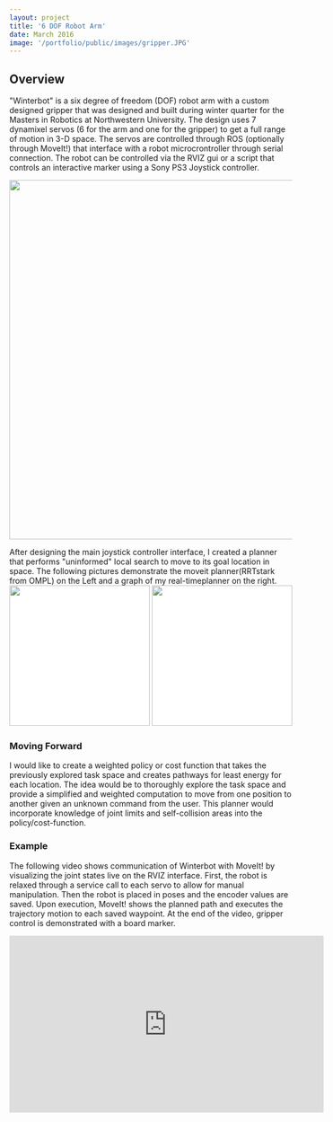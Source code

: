 ```yaml
---
layout: project
title: '6 DOF Robot Arm'
date: March 2016
image: '/portfolio/public/images/gripper.JPG'
---
```


## Overview
"Winterbot" is a six degree of freedom (DOF) robot arm with a custom designed gripper that was designed and built during winter quarter for the Masters in Robotics at Northwestern University.
The design uses 7 dynamixel servos (6 for the arm and one for the gripper) to get a full range of motion in 3-D space. The servos are controlled through ROS (optionally through MoveIt!) that interface with a robot microcrontroller through serial connection.  The robot can be controlled via the RVIZ gui or a script that controls an interactive marker using a Sony PS3 Joystick controller.

<img src="/portfolio/public/images/arm.png" width="640" heigth="320"/>


After designing the main joystick controller interface, I created a planner that performs "uninformed" local search to move to its goal location in space. The following pictures demonstrate the moveit planner(RRTstark from OMPL) on the Left and a graph of my real-timeplanner on the right.<br>
<img src="/portfolio/public/images/moveit_traj.png" style="background-color:white;" height="250"/>
<img src="/portfolio/public/images/planner1.png" style="background-color:white;" height="250"/>

### Moving Forward

I would like to create a weighted policy or cost function that takes the previously explored task space and creates pathways for least energy for each location. The idea would be to thoroughly explore the task space and provide a simplified and weighted computation to move from one position to another given an unknown command from the user. This planner would incorporate knowledge of joint limits and self-collision areas into the policy/cost-function.

### Example

The following video shows communication of Winterbot with MoveIt! by visualizing the joint states live on the RVIZ interface. First, the robot is relaxed through a service call to each servo to allow for manual manipulation. Then the robot is placed in poses and the encoder values are saved. Upon execution, MoveIt! shows the planned path and executes the trajectory motion to each saved waypoint. At the end of the video, gripper control is demonstrated with a board marker.

<p align="center">
<iframe width="560" height="315" src="https://www.youtube.com/embed/KL_vttfEQBo" frameborder="0" allowfullscreen></iframe></p>


